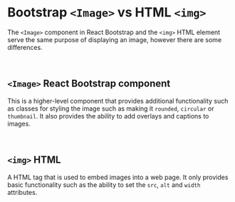 # Bootstrap `<Image>` vs HTML `<img>`
The `<Image>` component in React Bootstrap and the `<img>` HTML element serve the same purpose of displaying an image, however there are some differences.

<br>

## `<Image>` React Bootstrap component
This is a higher-level component that provides additional functionality such as classes for styling the image such as making it `rounded`, `circular` or `thumbnail`. It also provides the ability to add overlays and captions to images.

<br>

## `<img>` HTML 
A HTML tag that is used to embed images into a web page. It only provides basic functionality such as the ability to set the `src`, `alt` and `width` attributes.
